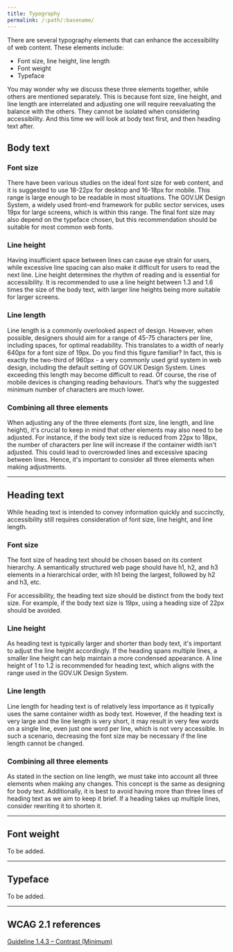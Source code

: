 ```yaml
---
title: Typography
permalink: /:path/:basename/
---
```

There are several typography elements that can enhance the accessibility of web content. These elements include:
- Font size, line height, line length
- Font weight
- Typeface

You may wonder why we discuss these three elements together, while others are mentioned separately. This is because font size, line height, and line length are interrelated and adjusting one will require reevaluating the balance with the others. They cannot be isolated when considering accessibility. And this time we will look at body text first, and then heading text after.

## Body text

### Font size

There have been various studies on the ideal font size for web content, and it is suggested to use 18-22px for desktop and 16-18px for mobile. This range is large enough to be readable in most situations. The GOV.UK Design System, a widely used front-end framework for public sector services, uses 19px for large screens, which is within this range. The final font size may also depend on the typeface chosen, but this recommendation should be suitable for most common web fonts.

### Line height

Having insufficient space between lines can cause eye strain for users, while excessive line spacing can also make it difficult for users to read the next line. Line height determines the rhythm of reading and is essential for accessibility. It is recommended to use a line height between 1.3 and 1.6 times the size of the body text, with larger line heights being more suitable for larger screens.

### Line length

Line length is a commonly overlooked aspect of design. However, when possible, designers should aim for a range of 45-75 characters per line, including spaces, for optimal readability. This translates to a width of nearly 640px for a font size of 19px. Do you find this figure familiar? In fact, this is exactly the two-third of 960px - a very commonly used grid system in web design, including the default setting of GOV.UK Design System. Lines exceeding this length may become difficult to read. Of course, the rise of mobile devices is changing reading behaviours. That’s why the suggested minimum number of characters are much lower. 

### Combining all three elements

When adjusting any of the three elements (font size, line length, and line height), it's crucial to keep in mind that other elements may also need to be adjusted. For instance, if the body text size is reduced from 22px to 18px, the number of characters per line will increase if the container width isn't adjusted. This could lead to overcrowded lines and excessive spacing between lines. Hence, it's important to consider all three elements when making adjustments.

___

## Heading text

While heading text is intended to convey information quickly and succinctly, accessibility still requires consideration of font size, line height, and line length.

### Font size

The font size of heading text should be chosen based on its content hierarchy. A semantically structured web page should have h1, h2, and h3 elements in a hierarchical order, with h1 being the largest, followed by h2 and h3, etc.

For accessibility, the heading text size should be distinct from the body text size. For example, if the body text size is 19px, using a heading size of 22px should be avoided.

### Line height

As heading text is typically larger and shorter than body text, it's important to adjust the line height accordingly. If the heading spans multiple lines, a smaller line height can help maintain a more condensed appearance. A line height of 1 to 1.2 is recommended for heading text, which aligns with the range used in the GOV.UK Design System.

### Line length

Line length for heading text is of relatively less importance as it typically uses the same container width as body text. However, if the heading text is very large and the line length is very short, it may result in very few words on a single line, even just one word per line, which is not very accessible. In such a scenario, decreasing the font size may be necessary if the line length cannot be changed.

### Combining all three elements

As stated in the section on line length, we must take into account all three elements when making any changes. This concept is the same as designing for body text. Additionally, it is best to avoid having more than three lines of heading text as we aim to keep it brief. If a heading takes up multiple lines, consider rewriting it to shorten it.

___ 

## Font weight

To be added.

___

## Typeface

To be added.

___

## WCAG 2.1 references

[Guideline 1.4.3 – Contrast \(Minimum\)](https://www.w3.org/WAI/WCAG21/quickref/#visual-presentation)